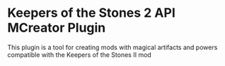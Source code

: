 # Keepers of the Stones 2 API MCreator Plugin
 This plugin is a tool for creating mods with magical artifacts and powers compatible with the Keepers of the Stones II mod
